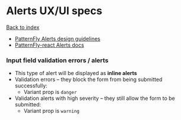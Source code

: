 # Alerts UX/UI specs

[Back to index](../index.md)

* [PatternFly Alerts design guidelines](https://www.patternfly.org/v4/design-guidelines/usage-and-behavior/alerts-and-notifications)
* [PatternFly-react Alerts docs](https://www.patternfly.org/v4/documentation/react/components/alert)

### Input field validation errors / alerts
* This type of alert will be displayed as **inline alerts**
* Validation errors – they block the form from being submitted successfully:
  * Variant prop is `danger`
* Validation alerts with high severity – they still allow the form to be submitted:
  * Variant prop is `warning`
